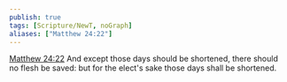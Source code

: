 ```yaml
---
publish: true
tags: [Scripture/NewT, noGraph]
aliases: ["Matthew 24:22"]
---
```

[Matthew 24:22](https://churchofjesuschrist.org/study/scriptures/nt/matt/24?lang=eng&id=p22#p22) And except those days should be shortened, there should no flesh be saved: but for the elect's sake those days shall be shortened.
